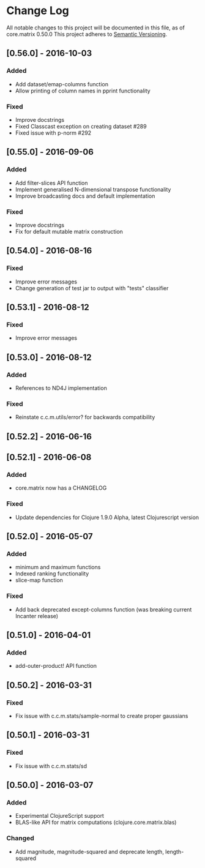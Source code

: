 # Change Log
All notable changes to this project will be documented in this file, as of core.matrix 0.50.0
This project adheres to [Semantic Versioning](http://semver.org/).

## [0.56.0] - 2016-10-03
### Added
- Add dataset/emap-columns function
- Allow printing of column names in pprint functionality
### Fixed
- Improve docstrings
- Fixed Classcast exception on creating dataset #289
- Fixed issue with p-norm #292

## [0.55.0] - 2016-09-06
### Added
- Add filter-slices API function
- Implement generalised N-dimensional transpose functionality
- Improve broadcasting docs and default implementation
### Fixed
- Improve docstrings
- Fix for default mutable matrix construction

## [0.54.0] - 2016-08-16
### Fixed
- Improve error messages
- Change generation of test jar to output with "tests" classifier

## [0.53.1] - 2016-08-12
### Fixed
- Improve error messages

## [0.53.0] - 2016-08-12
### Added
- References to ND4J implementation
### Fixed
- Reinstate c.c.m.utils/error? for backwards compatibility

## [0.52.2] - 2016-06-16

## [0.52.1] - 2016-06-08
### Added
- core.matrix now has a CHANGELOG

### Fixed
- Update dependencies for Clojure 1.9.0 Alpha, latest Clojurescript version

## [0.52.0] - 2016-05-07
### Added
- minimum and maximum functions
- Indexed ranking functionality
- slice-map function

### Fixed
- Add back deprecated except-columns function (was breaking current Incanter release)

## [0.51.0] - 2016-04-01
### Added
- add-outer-product! API function

## [0.50.2] - 2016-03-31
### Fixed
- Fix issue with c.c.m.stats/sample-normal to create proper gaussians

## [0.50.1] - 2016-03-31
### Fixed
- Fix issue with c.c.m.stats/sd

## [0.50.0] - 2016-03-07
### Added
- Experimental ClojureScript support
- BLAS-like API for matrix computations (clojure.core.matrix.blas)

### Changed
- Add magnitude, magnitude-squared and deprecate length, length-squared
